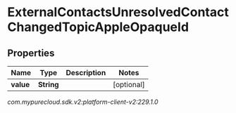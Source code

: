 # ExternalContactsUnresolvedContactChangedTopicAppleOpaqueId


## Properties

| Name | Type | Description | Notes |
| ------------ | ------------- | ------------- | ------------- |
| **value** | **String** |  |  [optional] |




_com.mypurecloud.sdk.v2:platform-client-v2:229.1.0_
